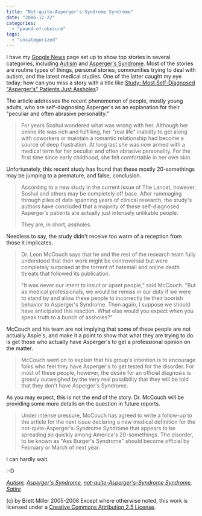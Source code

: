 ```yaml
---
title: "Not-quite-Asperger's-Syndrome Syndrome"
date: "2006-12-22"
categories: 
  - "pound-of-obscure"
tags: 
  - "uncategorized"
---
```


I have my [Google News](http://news.google.com/) page set up to show top stories in several categories, including [Autism](http://news.google.com/?q=Autism) and [Asperger's Syndrome](http://news.google.com/?q=Asperger+Syndrome). Most of the stories are routine types of things, personal stories, communities trying to deal with autism, and the latest medical studies. One of the latter caught my eye today; how can you miss a story with a title like [Study: Most Self-Diagnosed "Asperger's" Patients Just Assholes](http://www.ridiculopathy.com/news_detail.php?id=1725)?  
  
The article addresses the recent phenomenon of people, mostly young adults, who are self-diagnosing Asperger's as an explanation for their "peculiar and often abrasive personality."

> For years Soshul wondered what was wrong with her. Although her online life was rich and fulfilling, her "real life" inability to get along with coworkers or maintain a romantic relationship had become a source of deep frustration. At long last she was now armed with a medical term for her peculiar and often abrasive personality. For the first time since early childhood, she felt comfortable in her own skin.

Unfortunately, this recent study has found that these mostly 20-somethings may be jumping to a premature, and false, conclusion.

> According to a new study in the current issue of The Lancet, however, Soshul and others may be completely off base. After rummaging through piles of data spanning years of clinical research, the study's authors have concluded that a majority of these self-diagnosed Asperger's patients are actually just intensely unlikable people.  
>   
> They are, in short, assholes.

Needless to say, the study didn't receive too warm of a reception from those it implicates.

> Dr. Leon McCouch says that he and the rest of the research team fully understood that their work might be controversial but were completely surprised at the torrent of hatemail and online death threats that followed its publication.  
>   
> "It was never our intent to insult or upset people," said McCouch. "But as medical professionals, we would be remiss in our duty if we were to stand by and allow these people to incorrectly tie their boorish behavior to Asperger's Syndrome. Then again, I suppose we should have anticipated this reaction. What else would you expect when you speak truth to a bunch of assholes?"  

McCouch and his team are not implying that some of these people are not actually Aspie's, and make it a point to show that what they are trying to do is get those who actually have Asperger's to get a professional opinion on the matter.

> McCouch went on to explain that his group's intention is to encourage folks who feel they have Asperger's to get tested for the disorder. For most of these people, however, the desire for an official diagnosis is grossly outweighed by the very real possibility that they will be told that they don't have Asperger's Syndrome.

As you may expect, this is not the end of the story. Dr. McCouch will be providing some more details on the question in future reports.

> Under intense pressure, McCouch has agreed to write a follow-up to the article for the next issue declaring a new medical definition for the not-quite-Asperger's-Syndrome Syndrome that appears to be spreading so quickly among America's 20-somethings. The disorder, to be known as "Ass Burger's Syndrome" should become official by February or March of next year.

I can hardly wait.  
  
:-D  
  
_[Autism](http://technorati.com/tag/autism), [Asperger's Syndrome](http://technorati.com/tag/Asperger), [not-quite-Asperger's-Syndrome Syndrome](http://technorati.com/tag/not-quite-Asperger's-Syndrome+Syndrome), [Satire](http://technorati.com/tag/satire)_

(c) by Brett Miller 2005-2008 Except where otherwise noted, this work is licensed under a [Creative Commons Attribution 2.5 License](http://creativecommons.org/licenses/by/2.5/).
